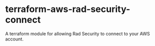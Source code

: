 # terraform-aws-rad-security-connect
A terraform module for allowing Rad Security to connect to your AWS account.
